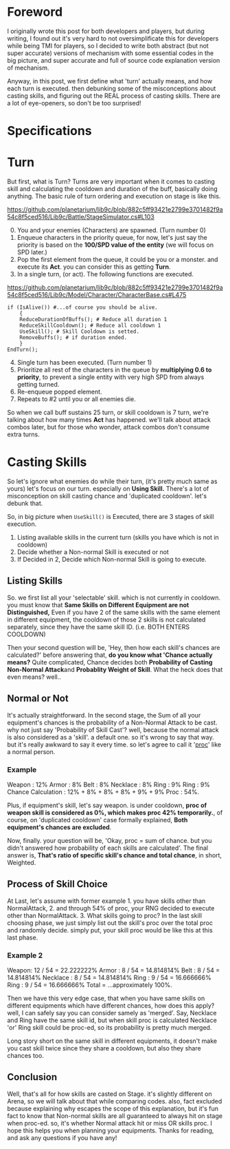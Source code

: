 # Foreword

I originally wrote this post for both developers and players, but during writing, I found out it's very hard to not oversimplificate this for developers while being TMI for players, so I decided to write both abstract (but not super accurate) versions of mechanism with some essential codes in the big picture, and super accurate and full of source code explanation version of mechanism.

Anyway, in this post, we first define what 'turn' actually means, and how each turn is executed. then debunking some of the misconceptions about casting skills, and figuring out the REAL process of casting skills. There are a lot of eye-openers, so don't be too surprised!

# Specifications

# Turn

But first, what is Turn? Turns are very important when it comes to casting skill and calculating the cooldown and duration of the buff, basically doing anything. The basic rule of turn ordering and execution on stage is like this.

 https://github.com/planetarium/lib9c/blob/882c5ff93421e2799e3701482f9a54c8f5ced516/Lib9c/Battle/StageSimulator.cs#L103

0. You and your enemies (Characters) are spawned. (Turn number 0)
1. Enqueue characters in the priority queue, for now, let's just say the priority is based on the **100/SPD value of the entity** (we will focus on SPD later.)
2. Pop the first element from the queue, it could be you or a monster. and execute its **Act**. you can consider this as getting **Turn**.
3. In a single turn, (or act). The following functions are executed.

 https://github.com/planetarium/lib9c/blob/882c5ff93421e2799e3701482f9a54c8f5ced516/Lib9c/Model/Character/CharacterBase.cs#L475
```
if (IsAlive()) #...of course you should be alive.
    {
    ReduceDurationOfBuffs(); # Reduce all duration 1
    ReduceSkillCooldown(); # Reduce all cooldown 1
    UseSkill(); # Skill Cooldown is setted.
    RemoveBuffs(); # if duration ended.
    }
EndTurn();
```
4. Single turn has been executed. (Turn number 1)
4. Prioritize all rest of the characters in the queue by **multiplying 0.6 to priority**, to prevent a single entity with very high SPD from always getting turned.
5. Re-enqueue popped element.
6. Repeats to #2 until you or all enemies die.

So when we call buff sustains 25 turn, or skill cooldown is 7 turn, we're talking about how many times **Act** has happened. we'll talk about attack combos later, but for those who wonder, attack combos don't consume extra turns.

# Casting Skills

So let's ignore what enemies do while their turn, (it's pretty much same as yours) let's focus on our turn. especially on **Using Skill.** There's a lot of misconception on skill casting chance and 'duplicated cooldown'. let's debunk that.

So, in big picture when `UseSkill()` is Executed, there are 3 stages of skill execution.
1. Listing available skills in the current turn (skills you have which is not in cooldown)
2. Decide whether a Non-normal Skill is executed or not
3. If Decided in 2, Decide which Non-normal Skill is going to execute.

## Listing Skills

So. we first list all your 'selectable' skill. which is not currently in cooldown. you must know that **Same Skills on Different Equipment are not Distinguished,** Even if you have 2 of the same skills with the same element in different equipment, the cooldown of those 2 skills is not calculated separately, since they have the same skill ID. (i.e. BOTH ENTERS COOLDOWN) 

Then your second question will be, 'Hey, then how each skill's chances are calculated?' before answering that, **do you know what 'Chance actually means?** Quite complicated, Chance decides both **Probability of Casting Non-Normal Attack**and **Probablity Weight of Skill**. What the heck does that even means? well..

## Normal or Not

It's actually straightforward. In the second stage, the Sum of all your equipment's chances is the probability of a Non-Normal Attack to be cast. why not just say 'Probability of Skill Cast'? well, because the normal attack is also considered as a 'skill'. a default one. so it's wrong to say that way. but it's really awkward to say it every time. so let's agree to call it '[proc](https://wowwiki-archive.fandom.com/wiki/Proc)' like a normal person.

### Example

Weapon : 12%
Armor : 8%
Belt : 8%
Necklace : 8%
Ring : 9%
Ring : 9%
Chance Calculation : 12% + 8% + 8% + 8% + 9% + 9%
Proc : 54%.

Plus, if equipment's skill, let's say weapon. is under cooldown, **proc of weapon skill is considered as 0%, which makes proc 42% temporarily.**, of course, on 'duplicated cooldown' case formally explained, **Both equipment's chances are excluded**.

Now, finally. your question will be, 'Okay, proc = sum of chance. but you didn't answered how probability of each skills are calculated'. The final answer is, **That's ratio of specific skill's chance and total chance**, in short, Weighted.

## Process of Skill Choice

At Last, let's assume with former example 1. you have skills other than NormalAttack, 2. and through 54% of proc, your RNG decided to execute other than NormalAttack. 3. What skills going to proc? In the last skill choosing phase, we just simply list out the skill's proc over the total proc and randomly decide. simply put, your skill proc would be like this at this last phase.

### Example 2

Weapon:  12 / 54 = 22.222222%
Armor : 8 / 54 = 14.814814%
Belt : 8 / 54 = 14.814814%
Necklace :  8 / 54 = 14.814814%
Ring : 9 / 54 = 16.666666%
Ring : 9 / 54 = 16.666666%
Total = ...approximately 100%.

Then we have this very edge case, that when you have same skills on different equipments which have different chances, how does this apply? well, I can safely say you can consider samely as 'merged'. Say, Necklace and Ring have the same skill id, but when skill proc is calculated Necklace 'or' Ring skill could be proc-ed, so its probability is pretty much merged.

Long story short on the same skill in different equipments, it doesn't make you cast skill twice since they share a cooldown, but also they share chances too.

## Conclusion

Well, that's all for how skills are casted on Stage. it's slightly different on Arena, so we will talk about that while comparing codes. also, fact excluded because explaining why escapes the scope of this explanation, but it's fun fact to know that Non-normal skills are all guaranteed to always hit on stage when proc-ed. so, it's whether Normal attack hit or miss OR skills proc. I hope this helps you when planning your equipments. Thanks for reading, and ask any questions if you have any!
